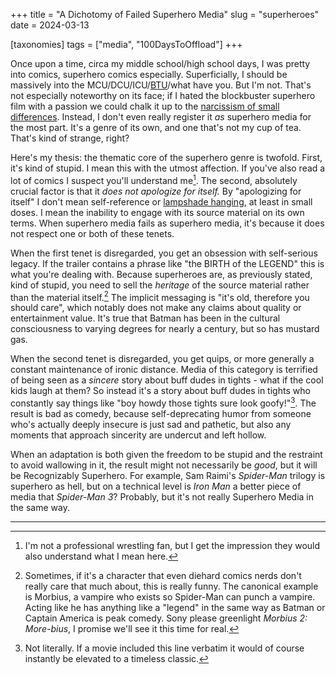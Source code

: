 +++
title =  "A Dichotomy of Failed Superhero Media"
slug =  "superheroes"
date = 2024-03-13

[taxonomies]
tags = ["media", "100DaysToOffload"]
+++


Once upon a time, circa my middle school/high school days, I was pretty into comics, superhero comics especially. Superficially, I should be massively into the MCU/DCU/ICU/[BTU](https://en.wikipedia.org/wiki/British_thermal_unit)/what have you. But I'm not. That's not especially noteworthy on its face; if I hated the blockbuster superhero film with a passion we could chalk it up to the [narcissism of small differences](https://en.wikipedia.org/wiki/Narcissism_of_small_differences). Instead, I don't even really register it *as* superhero media for the most part. It's a genre of its own, and one that's not my cup of tea. That's kind of strange, right? 

Here's my thesis: the thematic core of the superhero genre is twofold. First, it's kind of stupid. I mean this with the utmost affection. If you've also read a lot of comics I suspect you'll understand me[^1].  The second, absolutely crucial factor is that it *does not apologize for itself.* By "apologizing for itself" I don't mean self-reference or [lampshade hanging](https://tvtropes.org/pmwiki/pmwiki.php/Main/LampshadeHanging), at least in small doses. I mean the inability to engage with its source material on its own terms. When superhero media fails as superhero media, it's because it does not respect one or both of these tenets.


When the first tenet is disregarded, you get an obsession with self-serious legacy. If the trailer contains a phrase like "the BIRTH of the LEGEND" this is what you're dealing with. Because superheroes are, as previously stated, kind of stupid, you need to sell the *heritage* of the source material rather than the material itself.[^2] The implicit messaging is "it's old, therefore you should care", which notably does not make any claims about quality or entertainment value. It's true that Batman has been in the cultural consciousness to varying degrees for nearly a century, but so has mustard gas. 

When the second tenet is disregarded, you get quips, or more generally a constant maintenance of ironic distance. Media of this category is terrified of being seen as a *sincere* story about buff dudes in tights - what if the cool kids laugh at them? So instead it's a story about buff dudes in tights who constantly say things like "boy howdy those tights sure look goofy!"[^3]. The result is bad as comedy, because self-deprecating humor from someone who's actually deeply insecure is just sad and pathetic, but also any moments that approach sincerity are undercut and left hollow.


When an adaptation is both given the freedom to be stupid and the restraint to avoid wallowing in it, the result might not necessarily be *good*, but it will be Recognizably Superhero. For example, Sam Raimi's *Spider-Man* trilogy is superhero as hell, but on a technical level is *Iron Man* a better piece of media that *Spider-Man 3*? Probably, but it's not really Superhero Media in the same way.




---
[^1]: I'm not a professional wrestling fan, but I get the impression they would also understand what I mean here.

[^2]: Sometimes, if it's a character that even diehard comics nerds don't really care that much about, this is really funny. The canonical example is Morbius, a vampire who exists so Spider-Man can punch a vampire. Acting like he has anything like a "legend" in the same way as Batman or Captain America is peak comedy. Sony please greenlight *Morbius 2: More-bius*, I promise we'll see it this time for real. 

[^3]: Not literally. If a movie included this line verbatim it would of course instantly be elevated to a timeless classic.
